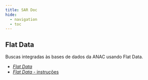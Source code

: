 ```yaml
---
title: SAR Doc
hide:
  - navigation
  - toc
---
```


## Flat Data

Buscas integradas às bases de dados da ANAC usando Flat Data. 

- [_Flat Data_](/sardoc/Ferramentas/flat-data/flat-data/)
- [_Flat Data_ - instruções](/sardoc/Ferramentas/flat-data/instrucoes-flat-data/)
